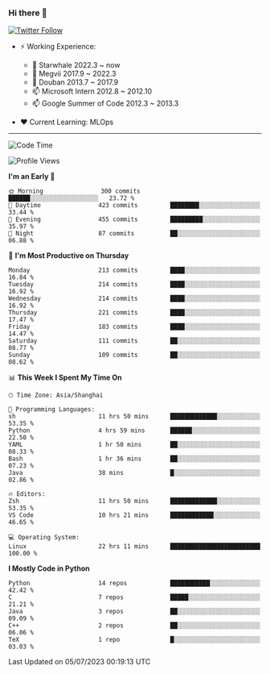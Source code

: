 ### Hi there 👋

[![Twitter Follow](https://img.shields.io/twitter/follow/tianweidut?style=social)](https://twitter.com/tianweidut)

- ⚡ Working Experience:
  - 🔭 Starwhale 2022.3 ~ now
  - 🌱 Megvii 2017.9 ~ 2022.3
  - 🌱 Douban 2013.7 ~ 2017.9
  - 📫 Microsoft Intern 2012.8 ~ 2012.10
  - 📫 Google Summer of Code 2012.3 ~ 2013.3

- ❤️ Current Learning: MLOps

---
<!--START_SECTION:waka-->
![Code Time](http://img.shields.io/badge/Code%20Time-4%2C219%20hrs%2056%20mins-blue)

![Profile Views](http://img.shields.io/badge/Profile%20Views-0-blue)

**I'm an Early 🐤** 

```text
🌞 Morning                300 commits         ██████░░░░░░░░░░░░░░░░░░░   23.72 % 
🌆 Daytime                423 commits         ████████░░░░░░░░░░░░░░░░░   33.44 % 
🌃 Evening                455 commits         █████████░░░░░░░░░░░░░░░░   35.97 % 
🌙 Night                  87 commits          ██░░░░░░░░░░░░░░░░░░░░░░░   06.88 % 
```
📅 **I'm Most Productive on Thursday** 

```text
Monday                   213 commits         ████░░░░░░░░░░░░░░░░░░░░░   16.84 % 
Tuesday                  214 commits         ████░░░░░░░░░░░░░░░░░░░░░   16.92 % 
Wednesday                214 commits         ████░░░░░░░░░░░░░░░░░░░░░   16.92 % 
Thursday                 221 commits         ████░░░░░░░░░░░░░░░░░░░░░   17.47 % 
Friday                   183 commits         ████░░░░░░░░░░░░░░░░░░░░░   14.47 % 
Saturday                 111 commits         ██░░░░░░░░░░░░░░░░░░░░░░░   08.77 % 
Sunday                   109 commits         ██░░░░░░░░░░░░░░░░░░░░░░░   08.62 % 
```


📊 **This Week I Spent My Time On** 

```text
🕑︎ Time Zone: Asia/Shanghai

💬 Programming Languages: 
sh                       11 hrs 50 mins      █████████████░░░░░░░░░░░░   53.35 % 
Python                   4 hrs 59 mins       ██████░░░░░░░░░░░░░░░░░░░   22.50 % 
YAML                     1 hr 50 mins        ██░░░░░░░░░░░░░░░░░░░░░░░   08.33 % 
Bash                     1 hr 36 mins        ██░░░░░░░░░░░░░░░░░░░░░░░   07.23 % 
Java                     38 mins             █░░░░░░░░░░░░░░░░░░░░░░░░   02.86 % 

🔥 Editors: 
Zsh                      11 hrs 50 mins      █████████████░░░░░░░░░░░░   53.35 % 
VS Code                  10 hrs 21 mins      ████████████░░░░░░░░░░░░░   46.65 % 

💻 Operating System: 
Linux                    22 hrs 11 mins      █████████████████████████   100.00 % 
```

**I Mostly Code in Python** 

```text
Python                   14 repos            ███████████░░░░░░░░░░░░░░   42.42 % 
C                        7 repos             █████░░░░░░░░░░░░░░░░░░░░   21.21 % 
Java                     3 repos             ██░░░░░░░░░░░░░░░░░░░░░░░   09.09 % 
C++                      2 repos             ██░░░░░░░░░░░░░░░░░░░░░░░   06.06 % 
TeX                      1 repo              █░░░░░░░░░░░░░░░░░░░░░░░░   03.03 % 
```




 Last Updated on 05/07/2023 00:19:13 UTC
<!--END_SECTION:waka-->

